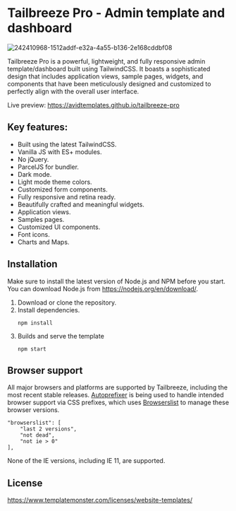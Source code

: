 # Tailbreeze Pro - Admin template and dashboard

![242410968-1512addf-e32a-4a55-b136-2e168cddbf08](https://github.com/avidtemplates/tailbreeze-pro/assets/136823914/24491ec6-7d31-4116-8aea-0fe8487b8dbd)

Tailbreeze Pro is a powerful, lightweight, and fully responsive admin template/dashboard built using TailwindCSS. It boasts a sophisticated design that includes application views, sample pages, widgets, and components that have been meticulously designed and customized to perfectly align with the overall user interface.

Live preview: https://avidtemplates.github.io/tailbreeze-pro

## Key features:

-   Built using the latest TailwindCSS.
-   Vanilla JS with ES+ modules.
-   No jQuery.
-   ParcelJS for bundler.
-   Dark mode.
-   Light mode theme colors.
-   Customized form components.
-   Fully responsive and retina ready.
-   Beautifully crafted and meaningful widgets.
-   Application views.
-   Samples pages.
-   Customized UI components.
-   Font icons.
-   Charts and Maps.

## Installation

Make sure to install the latest version of Node.js and NPM before you start. You can download Node.js from https://nodejs.org/en/download/.

1. Download or clone the repository.
2. Install dependencies.
    ```
    npm install
    ```
3. Builds and serve the template
    ```
    npm start
    ```

## Browser support

All major browsers and platforms are supported by Tailbreeze, including the most recent stable releases. [Autoprefixer](https://github.com/postcss/autoprefixer) is being used to handle intended browser support via CSS prefixes, which uses [Browserslist](https://github.com/browserslist/browserslist) to manage these browser versions.

```
"browserslist": [
    "last 2 versions",
    "not dead",
    "not ie > 0"
],
```

None of the IE versions, including IE 11, are supported.

## License

https://www.templatemonster.com/licenses/website-templates/
